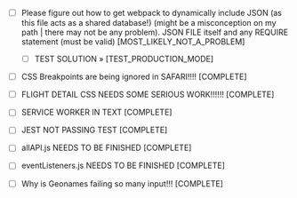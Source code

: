 

- [ ] Please figure out how to get webpack to dynamically include JSON (as this file acts as a shared database!) (might be a misconception on my path | there may not be any problem). JSON FILE itself and any REQUIRE statement (must be valid) [MOST_LIKELY_NOT_A_PROBLEM]
    - [ ] TEST SOLUTION » [TEST_PRODUCTION_MODE]

- [ ] CSS Breakpoints are being ignored in SAFARI!!!! [COMPLETE]
- [ ] FLIGHT DETAIL CSS NEEDS SOME SERIOUS WORK!!!!!! [COMPLETE]

- [ ] SERVICE WORKER IN TEXT [COMPLETE]
- [ ] JEST NOT PASSING TEST [COMPLETE]

- [ ] allAPI.js NEEDS TO BE FINISHED [COMPLETE]
- [ ] eventListeners.js NEEDS TO BE FINISHED [COMPLETE]

- [ ] Why is Geonames failing so many input!!! [COMPLETE]